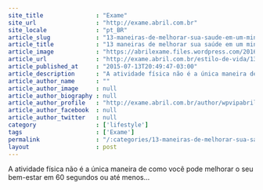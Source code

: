 ```yaml
---
site_title               : "Exame"
site_url                 : "http://exame.abril.com.br"
site_locale              : "pt_BR"
article_slug             : "13-maneiras-de-melhorar-sua-saude-em-um-minuto-ou-menos"
article_title            : "13 maneiras de melhorar sua saúde em um minuto (ou menos)"
article_image            : "https://abrilexame.files.wordpress.com/2016/09/size_960_16_9_saude-idosos2.jpg?quality=70&strip=all&w=960"
article_url              : "http://exame.abril.com.br/estilo-de-vida/13-maneiras-de-melhorar-sua-saude-em-um-minuto-ou-menos/"
article_published_at     : "2015-07-13T20:49:47-03:00"
article_description      : "A atividade física não é a única maneira de como você pode melhorar o seu bem-estar em 60 segundos ou até menos..."
article_author_name      : ""
article_author_image     : null
article_author_biography : null
article_author_profile   : "http://exame.abril.com.br/author/wpvipabril/"
article_author_facebook  : null
article_author_twitter   : null
category                 : ['lifestyle']
tags                     : ['Exame']
permalink                : "/:categories/13-maneiras-de-melhorar-sua-saude-em-um-minuto-ou-menos/"
layout                   : post
---
```


A atividade física não é a única maneira de como você pode melhorar o seu bem-estar em 60 segundos ou até menos...
